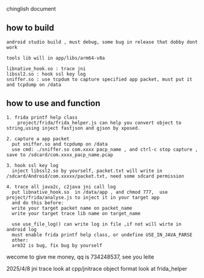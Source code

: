 chinglish document

## how to build

 ```
 android studio build , must debug, some bug in release that dobby dont work 
 
 tools lib will in app/libs/arm64-v8a
 
 libnative_hook.so : trace jni
 libssl2.so : hook ssl key log 
 sniffer.so : use tcpdum to capture specified app packet, must put it and tcpdump on /data
```
 
## how to use and function

```
1. frida printf help class
    project/frida/frida_helper.js can help you convert object to string,using inject fastjson and gjson by xposed. 
```

```
2. capture a app packet
  put sniffer.so and tcpdump on /data
  use cmd: ./sniffer.so com.xxxx pacp_name , and ctrl-c stop capture , save to /sdcard/com.xxxx_pacp_name.pcap
```

```
3. hook ssl key log
  inject libssl2.so by yourself, packet.txt will write in /sdcard/Android/com.xxxxx/packet.txt, need some sdcard permission
```


```
4. trace all java2c, c2java jni call log
  put libnative_hook.so  in /data/app , and chmod 777,  use project/frida/analyse.js to inject it in your target app
  and do this before:
  write your target packet name on packet_name
  write your target trace lib name on target_name
  
  use use_file_log() can write log in file ,if not will wirte in android log
  must enable frida printf help class, or undefine USE_IN_JAVA_PARSE
  other:
  arm32 is bug, fix bug by yourself
```

wecome to give me money, qq is 734248537, see you leite 

 
2025/4/8
jni trace look at cpp/jnitrace
object format look at frida_helper




